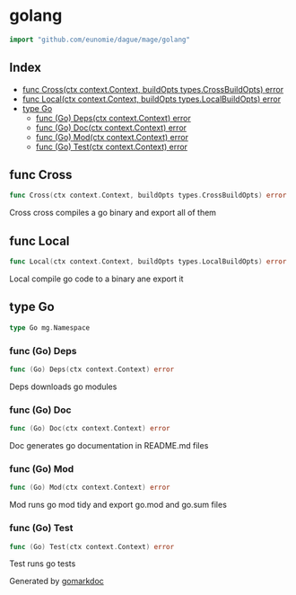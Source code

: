 <!-- gomarkdoc:embed:start -->

<!-- Code generated by gomarkdoc. DO NOT EDIT -->

# golang

```go
import "github.com/eunomie/dague/mage/golang"
```

## Index

- [func Cross(ctx context.Context, buildOpts types.CrossBuildOpts) error](<#func-cross>)
- [func Local(ctx context.Context, buildOpts types.LocalBuildOpts) error](<#func-local>)
- [type Go](<#type-go>)
  - [func (Go) Deps(ctx context.Context) error](<#func-go-deps>)
  - [func (Go) Doc(ctx context.Context) error](<#func-go-doc>)
  - [func (Go) Mod(ctx context.Context) error](<#func-go-mod>)
  - [func (Go) Test(ctx context.Context) error](<#func-go-test>)


## func Cross

```go
func Cross(ctx context.Context, buildOpts types.CrossBuildOpts) error
```

Cross cross compiles a go binary and export all of them

## func Local

```go
func Local(ctx context.Context, buildOpts types.LocalBuildOpts) error
```

Local compile go code to a binary ane export it

## type Go

```go
type Go mg.Namespace
```

### func \(Go\) Deps

```go
func (Go) Deps(ctx context.Context) error
```

Deps downloads go modules

### func \(Go\) Doc

```go
func (Go) Doc(ctx context.Context) error
```

Doc generates go documentation in README.md files

### func \(Go\) Mod

```go
func (Go) Mod(ctx context.Context) error
```

Mod runs go mod tidy and export go.mod and go.sum files

### func \(Go\) Test

```go
func (Go) Test(ctx context.Context) error
```

Test runs go tests



Generated by [gomarkdoc](<https://github.com/princjef/gomarkdoc>)


<!-- gomarkdoc:embed:end -->